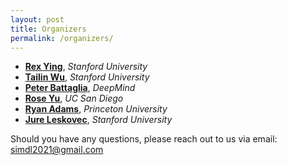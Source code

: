 ```yaml
---
layout: post
title: Organizers
permalink: /organizers/
---
```


- [**Rex Ying**](https://cs.stanford.edu/people/rexy/), *Stanford University*
- [**Tailin Wu**](https://tailin.org/), *Stanford University*
- [**Peter Battaglia**](https://scholar.google.com/citations?user=nQ7Ij30AAAAJ&hl=en), *DeepMind*
- [**Rose Yu**](http://roseyu.com/), *UC San Diego*
- [**Ryan Adams**](https://www.cs.princeton.edu/~rpa/), *Princeton University*
- [**Jure Leskovec**](https://cs.stanford.edu/~jure/), *Stanford University*

Should you have any questions, please reach out to us via email:<br>
[simdl2021@gmail.com](mailto:simdl2021@gmail.com)
